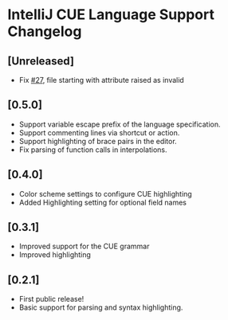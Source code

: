 <!-- Keep a Changelog guide -> https://keepachangelog.com -->

# IntelliJ CUE Language Support Changelog

## [Unreleased]
- Fix [#27](https://github.com/nexantic/intellij-cue/issues/27), file starting with attribute raised as invalid

## [0.5.0]
- Support variable escape prefix of the language specification.
- Support commenting lines via shortcut or action.
- Support highlighting of brace pairs in the editor.
- Fix parsing of function calls in interpolations.

## [0.4.0]
- Color scheme settings to configure CUE highlighting
- Added Highlighting setting for optional field names

## [0.3.1]
- Improved support for the CUE grammar
- Improved highlighting

## [0.2.1]
- First public release! 
- Basic support for parsing and syntax highlighting.
